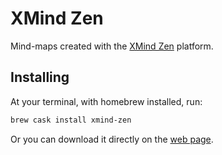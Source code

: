 # XMind Zen
Mind-maps created with the [XMind Zen](https://www.xmind.net/zen/) platform.

## Installing
At your terminal, with homebrew installed, run:
```sh
brew cask install xmind-zen
```

Or you can download it directly on the [web page](https://www.xmind.net/download/).